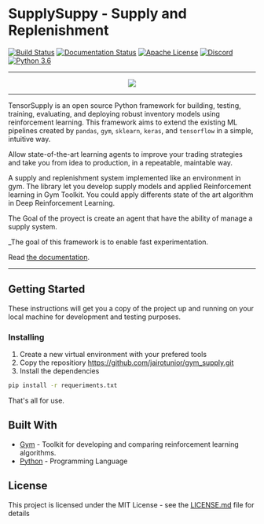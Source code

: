 # SupplySuppy - Supply and Replenishment

[![Build Status](https://travis-ci.org/notadamking/tensortrade.svg?branch=master)](https://travis-ci.org/notadamking/tensortrade)
[![Documentation Status](https://readthedocs.org/projects/tensortrade/badge/?version=latest)](https://tensortrade.org)
[![Apache License](https://img.shields.io/github/license/notadamking/tensortrade.svg?color=brightgreen)](http://www.apache.org/licenses/LICENSE-2.0)
[![Discord](https://img.shields.io/discord/592446624882491402.svg?color=brightgreen)](https://discord.gg/ZZ7BGWh)
[![Python 3.6](https://img.shields.io/badge/python-3.6-blue.svg)](https://www.python.org/downloads/release/python-360/)

---

<div align="center">
  <img src="https://github.com/notadamking/tensortrade/blob/master/docs/source/_static/logo.png">
</div>

---

TensorSupply is an open source Python framework for building, testing, training, evaluating, and deploying robust inventory models using reinforcement learning.
This framework aims to extend the existing ML pipelines created by `pandas`, `gym`, `sklearn`, `keras`, and `tensorflow` in a simple, intuitive way.

Allow state-of-the-art learning agents to improve your trading strategies and take you from idea to production, in a repeatable, maintable way.

A supply and replenishment system implemented like an environment in gym. The library let you develop supply models and applied Reinforcement learning in Gym Toolkit. You could apply differents state of the art algorithm in Deep Reinforcement Learning.

The Goal of the proyect is create an agent that have the ability of manage a supply system.

_The goal of this framework is to enable fast experimentation.

Read [the documentation](https://www.algo.com).

---

## Getting Started

These instructions will get you a copy of the project up and running on your local machine for development and testing purposes.

### Installing

1. Create a new virtual environment with your prefered tools
2. Copy the repositiory https://github.com/jairotunior/gym_supply.git
3. Install the dependencies

```sh
pip install -r requeriments.txt
```

That's all for use.

## Built With

* [Gym](https://gym.openai.com/) - Toolkit for developing and comparing reinforcement learning algorithms.
* [Python](https://www.python.org/) - Programming Language

## License

This project is licensed under the MIT License - see the [LICENSE.md](LICENSE.md) file for details
